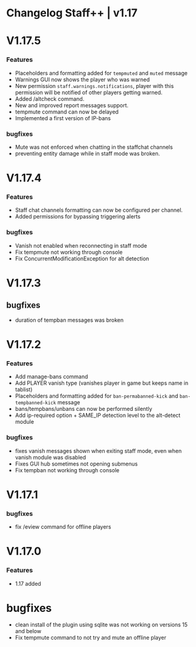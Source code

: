 # Changelog Staff++ | v1.17

# V1.17.5

### Features
- Placeholders and formatting added for `tempmuted` and `muted` message
- Warnings GUI now shows the player who was warned
- New permission `staff.warnings.notifications`, player with this permission will be notified of other players getting warned.
- Added /altcheck command.
- New and improved report messages support.
- tempmute command can now be delayed
- Implemented a first version of IP-bans

### bugfixes
- Mute was not enforced when chatting in the staffchat channels
- preventing entity damage while in staff mode was broken. 

# V1.17.4

### Features
- Staff chat channels formatting can now be configured per channel.
- Added permissions for bypassing triggering alerts

### bugfixes
- Vanish not enabled when reconnecting in staff mode
- Fix tempmute not working through console
- Fix ConcurrentModificationException for alt detection

# V1.17.3
## bugfixes
- duration of tempban messages was broken

# V1.17.2
### Features
- Add manage-bans command
- Add PLAYER vanish type (vanishes player in game but keeps name in tablist)
- Placeholders and formatting added for `ban-permabanned-kick` and `ban-tempbanned-kick` message
- bans/tempbans/unbans can now be performed silently
- Add ip-required option + SAME_IP detection level to the alt-detect module

### bugfixes
- fixes vanish messages shown when exiting staff mode, even when vanish module was disabled
- Fixes GUI hub sometimes not opening submenus
- Fix tempban not working through console

# V1.17.1
### bugfixes
- fix /eview command for offline players

# V1.17.0
### Features 
- 1.17 added

# bugfixes
- clean install of the plugin using sqlite was not working on versions 15 and below
- Fix tempmute command to not try and mute an offline player

